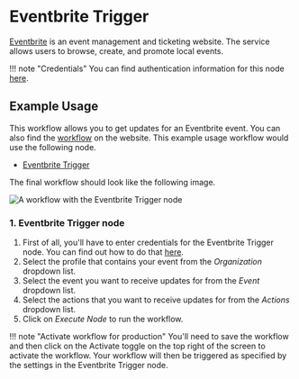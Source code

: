 # Eventbrite Trigger

[Eventbrite](https://www.eventbrite.com/) is an event management and ticketing website. The service allows users to browse, create, and promote local events.

!!! note "Credentials"
    You can find authentication information for this node [here](/integrations/credentials/eventbrite/).



## Example Usage

This workflow allows you to get updates for an Eventbrite event. You can also find the [workflow](https://n8n.io/workflows/538) on the website. This example usage workflow would use the following node.

- [Eventbrite Trigger]()

The final workflow should look like the following image.

![A workflow with the Eventbrite Trigger node](/_images/integrations/trigger-nodes/eventbritetrigger/workflow.png)


### 1. Eventbrite Trigger node

1. First of all, you'll have to enter credentials for the Eventbrite Trigger node. You can find out how to do that [here](/integrations/credentials/eventbrite/).
2. Select the profile that contains your event from the *Organization* dropdown list.
3. Select the event you want to receive updates for from the *Event* dropdown list.
4. Select the actions that you want to receive updates for from the *Actions* dropdown list.
5. Click on *Execute Node* to run the workflow.

!!! note "Activate workflow for production"
    You'll need to save the workflow and then click on the Activate toggle on the top right of the screen to activate the workflow. Your workflow will then be triggered as specified by the settings in the Eventbrite Trigger node.

